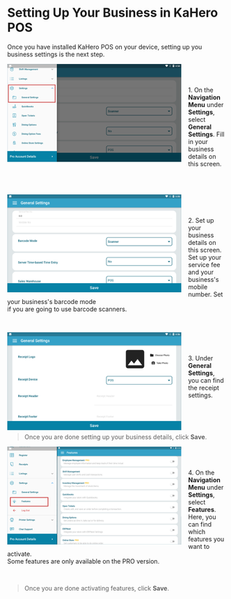 # **Setting Up Your Business in KaHero POS**

Once you have installed KaHero POS on your device, setting up you business settings is the next step.

<p><img src="_content/_setup/1general.png" alt="general settings" width="400" height="225" style="float:left; margin-right:1rem"><br><br><br>1. On the <b>Navigation Menu</b> under <b>Settings</b>,<br>select <b>General Settings</b>. Fill in your business details on this screen.</p>

<br><br>

<p><img src="_content/_setup/2general.png" alt="general settings 2" width="400" height="225" style="float:left; margin-right:1rem"><br><br><br>2. Set up your business details on this screen. Set up your service fee<br>and your business's mobile number. Set your business's barcode mode<br>if you are going to use barcode scanners.</p>

<br>

<p><img src="_content/_setup/3receipt.png" alt="receipts" width="400" height="225" style="float:left; margin-right:1rem"><br><br><br>3. Under <b>General Settings</b>, you can find the receipt settings.</p>

<br><br><br>

> Once you are done setting up your business details, click <b>Save</b>.

<p><img src="_content/_setup/4features.png" alt="receipts" width="400" height="225" style="float:left; margin-right:1rem"><br><br><br>4. On the <b>Navigation Menu</b> under <b>Settings</b>, select <b>Features</b>.<br>Here, you can find which features you want to activate.<br>Some features are only available on the PRO version.</p>

<br>

> Once you are done activating features, click <b>Save</b>.